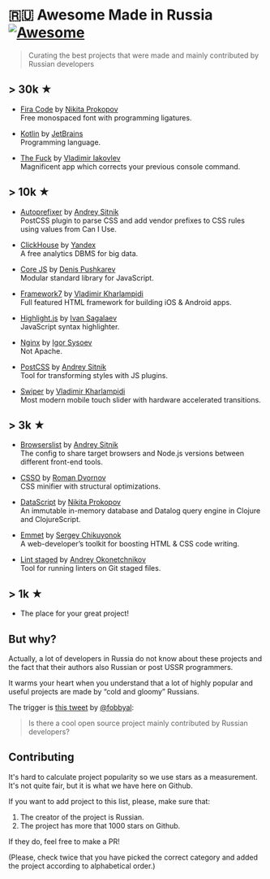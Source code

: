 # 🇷🇺 Awesome Made in Russia [![Awesome](https://awesome.re/badge.svg)](https://awesome.re)

> Curating the best projects that were made and mainly contributed by Russian developers

## > 30k ★

- [Fira Code](https://github.com/tonsky/FiraCode) by [Nikita Prokopov](https://github.com/tonsky)  
  Free monospaced font with programming ligatures.
  
- [Kotlin](https://github.com/JetBrains/kotlin) by [JetBrains](https://github.com/JetBrains)  
  Programming language.

- [The Fuck](https://github.com/nvbn/thefuck) by [Vladimir Iakovlev](https://github.com/nvbn)  
  Magnificent app which corrects your previous console command.

## > 10k ★

- [Autoprefixer](https://github.com/postcss/autoprefixer) by [Andrey Sitnik](https://github.com/ai)  
  PostCSS plugin to parse CSS and add vendor prefixes to CSS rules using values from Can I Use.
  
- [ClickHouse](https://github.com/ClickHouse/ClickHouse) by [Yandex](https://github.com/yandex)  
  A free analytics DBMS for big data.
  
- [Core JS](https://github.com/zloirock/core-js) by [Denis Pushkarev](https://github.com/zloirock/core-js)  
  Modular standard library for JavaScript.
  
- [Framework7](https://github.com/framework7io/framework7) by [Vladimir Kharlampidi](https://github.com/nolimits4web/swiper)  
  Full featured HTML framework for building iOS & Android apps.
  
- [Highlight.js](https://github.com/highlightjs/highlight.js) by [Ivan Sagalaev](https://github.com/isagalaev)  
  JavaScript syntax highlighter.
  
- [Nginx](https://github.com/nginx/nginx) by [Igor Sysoev](https://github.com/igorsysoev)  
  Not Apache.
  
- [PostCSS](https://github.com/postcss/postcss) by [Andrey Sitnik](https://github.com/ai)  
  Tool for transforming styles with JS plugins.
  
- [Swiper](https://github.com/nolimits4web/swiper) by [Vladimir Kharlampidi](https://github.com/nolimits4web/swiper)  
  Most modern mobile touch slider with hardware accelerated transitions.

## > 3k ★

- [Browserslist](https://github.com/browserslist/browserslist) by [Andrey Sitnik](https://github.com/ai)  
  The config to share target browsers and Node.js versions between different front-end tools.

- [CSSO](https://github.com/css/csso) by [Roman Dvornov](https://github.com/lahmatiy)  
  CSS minifier with structural optimizations.
  
- [DataScript](https://github.com/tonsky/datascript) by [Nikita Prokopov](https://github.com/tonsky)  
  An immutable in-memory database and Datalog query engine in Clojure and ClojureScript.

- [Emmet](https://github.com/emmetio/emmet) by [Sergey Chikuyonok](https://github.com/sergeche)  
  A web-developer’s toolkit for boosting HTML & CSS code writing.
  
- [Lint staged](https://github.com/okonet/lint-staged) by [Andrey Okonetchnikov](https://github.com/okonet)  
  Tool for running linters on Git staged files.

## > 1k ★

- The place for your great project!
  
## But why?

Actually, a lot of developers in Russia do not know about these projects and the fact that their authors also Russian or post USSR programmers.

It warms your heart when you understand that a lot of highly popular and useful projects are made by “cold and gloomy” Russians.

The trigger is [this tweet](https://twitter.com/fobbyal/status/1290311704803340288) by [@fobbyal](https://github.com/fobbyal):

> Is there a cool open source project mainly contributed by Russian developers?

## Contributing 

It's hard to calculate project popularity so we use stars as a measurement. It's not quite fair, but it is what we have here on Github.

If you want to add project to this list, please, make sure that:

1. The creator of the project is Russian.
2. The project has more that 1000 stars on Github.

If they do, feel free to make a PR!

(Please, check twice that you have picked the correct category and added the project according to alphabetical order.)
